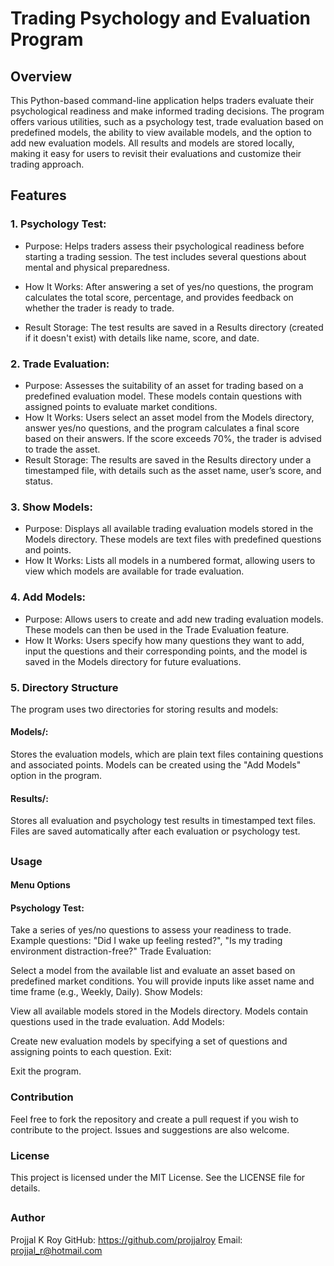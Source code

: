 # Trading Psychology and Evaluation Program
## Overview
This Python-based command-line application helps traders evaluate their psychological readiness and make informed trading decisions. The program offers various utilities, such as a psychology test, trade evaluation based on predefined models, the ability to view available models, and the option to add new evaluation models. All results and models are stored locally, making it easy for users to revisit their evaluations and customize their trading approach.

## Features
### 1. Psychology Test:

 - Purpose: Helps traders assess their psychological readiness before starting a trading session. The test includes several questions about mental and physical preparedness.

- How It Works: After answering a set of yes/no questions, the program calculates the total score, percentage, and provides feedback on whether the trader is ready to trade.
- Result Storage: The test results are saved in a Results directory (created if it doesn't exist) with details like name, score, and date.

### 2. Trade Evaluation:

- Purpose: Assesses the suitability of an asset for trading based on a predefined evaluation model. These models contain questions with assigned points to evaluate market conditions.
- How It Works: Users select an asset model from the Models directory, answer yes/no questions, and the program calculates a final score based on their answers. If the score exceeds 70%, the trader is advised to trade the asset.
- Result Storage: The results are saved in the Results directory under a timestamped file, with details such as the asset name, user’s score, and status.

### 3. Show Models:

- Purpose: Displays all available trading evaluation models stored in the Models directory. These models are text files with predefined questions and points.
- How It Works: Lists all models in a numbered format, allowing users to view which models are available for trade evaluation.

### 4. Add Models:

- Purpose: Allows users to create and add new trading evaluation models. These models can then be used in the Trade Evaluation feature.
- How It Works: Users specify how many questions they want to add, input the questions and their corresponding points, and the model is saved in the Models directory for future evaluations.

### 5. Directory Structure

The program uses two directories for storing results and models:

#### Models/:

Stores the evaluation models, which are plain text files containing questions and associated points.
Models can be created using the "Add Models" option in the program.

#### Results/:

Stores all evaluation and psychology test results in timestamped text files.
Files are saved automatically after each evaluation or psychology test.
##
### Usage
#### Menu Options
#### Psychology Test:

Take a series of yes/no questions to assess your readiness to trade.
Example questions: "Did I wake up feeling rested?", "Is my trading environment distraction-free?"
Trade Evaluation:

Select a model from the available list and evaluate an asset based on predefined market conditions.
You will provide inputs like asset name and time frame (e.g., Weekly, Daily).
Show Models:

View all available models stored in the Models directory. Models contain questions used in the trade evaluation.
Add Models:

Create new evaluation models by specifying a set of questions and assigning points to each question.
Exit:

Exit the program.

### Contribution
Feel free to fork the repository and create a pull request if you wish to contribute to the project. Issues and suggestions are also welcome.

### License
This project is licensed under the MIT License. See the LICENSE file for details.
##
### Author
Projjal K Roy
GitHub: https://github.com/projjalroy
Email: projjal_r@hotmail.com
##
